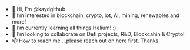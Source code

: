 - 👋 Hi, I’m @kaydgithub
- 👀 I’m interested in blockchain, crypto, iot, AI, mining, renewables and more!
- 🌱 I’m currently learning all things Helium! :)
- 💞️ I’m looking to collaborate on Defi projects, R&D, Blockcahin & Crypto!
- 📫 How to reach me ...please reach out on here first.  Thanks.

<!---
kaydgithub/kaydgithub is a ✨ special ✨ repository because its `README.md` (this file) appears on your GitHub profile.
You can click the Preview link to take a look at your changes.
--->
